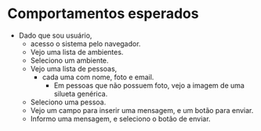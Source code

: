 # Comportamentos esperados

- Dado que sou usuário,
  - acesso o sistema pelo navegador.
  - Vejo uma lista de ambientes.
  - Seleciono um ambiente.
  - Vejo uma lista de pessoas,
    - cada uma com nome, foto e email.
      - Em pessoas que não possuem foto, vejo a imagem de uma silueta genérica.
  - Seleciono uma pessoa.
  - Vejo um campo para inserir uma mensagem, e um botão para enviar.
  - Informo uma mensagem, e seleciono o botão de enviar.

